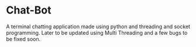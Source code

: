 # Chat-Bot
A terminal chatting application made using python and threading and socket programming. Later to be updated using Multi Threading and a few bugs to be fixed soon.
